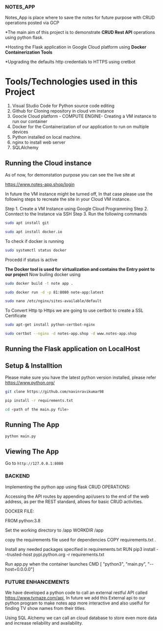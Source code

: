 ### NOTES_APP
Notes_App is place where to save the notes for future purpose with CRUD operations posted via GCP

*The main aim of this project is to demonstrate **CRUD Rest API** operations using python flask.

*Hosting the Flask application in Google Cloud platform using **Docker Containerization Tools**

*Upgrading the defaults http credentials to HTTPS using cretbot

# Tools/Technologies used in this Project
1. Visual Studio Code for Python source code editing
2. Github for Cloning repository in cloud vm instance
3. Goocle Cloud platform - COMPUTE ENGINE- Creating a VM instance to run our container
4. Docker for the Containerization of our application to run on multiple devices
5. Python installed on local machine.
6. nginx to install web server
7. SQLAlchemy
## Running the Cloud instance

As of now, for demonstation purpose you can see the live site at

https://www.notes-app.shop/login

In future the VM instance might be turned off, In that case please use the following steps to recreate the site in your Cloud VM instance.

Step 1. Create a VM Instance using Google Cloud Programming
Step 2. Conntect to the Instance via SSH
Step 3.  Run the following commands

```bash
sudo apt install git
```

```bash
sudo apt install docker.io
```
To check if docker is running 

```bash
sudo systemctl status docker
```
Procedd if status is active

**The Docker tool is used for virtualization and contains the Entry point to our project**
Now builing docker using 
```bash
sudo docker build -t note app .
```
```bash
sudo docker run -d -p 81:8080 note-app:latest
```

```bash
sudo nano /etc/nginx/sites-available/default
```
To Convert Http tp Https we are going to use certbot to create a SSL Certificate
```bash
sudo apt-get install python-certbot-nginx
```

```bash
sudo certbot --nginx -d notes-app.shop -d www.notes-app.shop
```

## Running the Flask application on LocalHost

## Setup & Installtion

Please make sure you have the latest python version installed, please refer https://www.python.org/

```bash
git clone https://github.com/navinravikumar98
```

```bash
pip install -r requirements.txt
```
```bash
cd <path of the main.py file>
```
## Running The App

```bash
python main.py
```

## Viewing The App

Go to `http://127.0.0.1:8080`


### BACKEND

Implementing the python app using flask
CRUD OPERATIONS:

Accessing the API routes by appending api/users to the end of the web address, as per the REST standard, allows for basic CRUD activities.

DOCKER FILE:

FROM python:3.8

Set the working directory to /app
WORKDIR /app

copy the requirements file used for dependencies
COPY requirements.txt .

Install any needed packages specified in requirements.txt
RUN pip3 install --trusted-host pypi.python.org -r requirements.txt

Run app.py when the container launches
CMD [ "python3", "main.py", "--host=0.0.0.0"]

### FUTURE ENHANCEMENTS
We have developed a python code to call an external restful API called https://www.tvmaze.com/api, In future we add this External api to our python program to make notes app more interactive and also uselful for finding TV show names from their titles.

Using SQL Alchemy we can call an cloud database to store even more data and increase reliability and availability.


